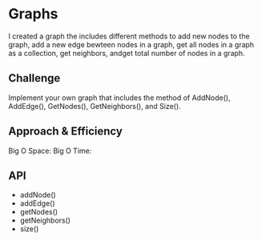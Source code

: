 # Graphs
I created a graph the includes different methods to add new nodes to the graph, add a new edge bewteen nodes in a graph, get all nodes in a graph as a collection, get neighbors, andget total number of nodes in a graph. 

## Challenge
Implement your own graph that includes the method of AddNode(), AddEdge(), GetNodes(), GetNeighbors(), and Size().

## Approach & Efficiency
Big O Space:
Big O Time: 

## API
- addNode()
- addEdge()
- getNodes()
- getNeighbors()
- size()